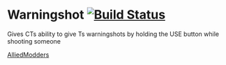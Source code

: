 # Warningshot [![Build Status](https://travis-ci.org/condolent/Warningshot.svg?branch=master)](https://travis-ci.org/condolent/Warningshot)
Gives CTs ability to give Ts warningshots by holding the USE button while shooting someone

[AlliedModders](https://forums.alliedmods.net/showthread.php?p=2537602)
